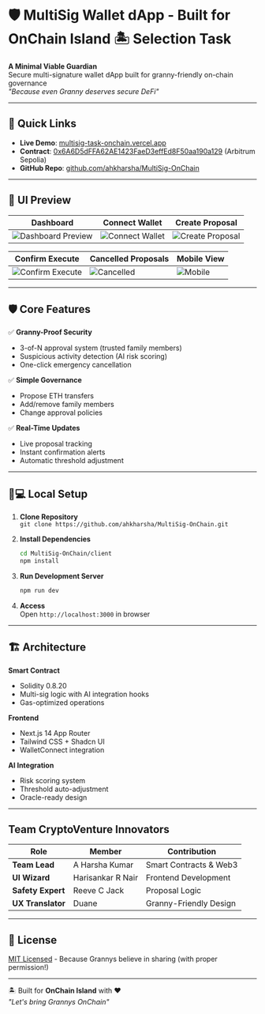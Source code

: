 # 🛡️ MultiSig Wallet dApp - Built for OnChain Island 🏝️ Selection Task

**A Minimal Viable Guardian**  
Secure multi-signature wallet dApp built for granny-friendly on-chain governance  
*"Because even Granny deserves secure DeFi"*  

---

## 🚀 Quick Links  

- **Live Demo**: [multisig-task-onchain.vercel.app](https://multisig-task-onchain.vercel.app)  
- **Contract**: [0x6A6D5dFFA62AE1423FaeD3effEd8F50aa190a129](https://sepolia.arbiscan.io/address/0x6A6D5dFFA62AE1423FaeD3effEd8F50aa190a129) (Arbitrum Sepolia)  
- **GitHub Repo**: [github.com/ahkharsha/MultiSig-OnChain](https://github.com/ahkharsha/MultiSig-OnChain)  

---

## 👀 UI Preview  

| Dashboard | Connect Wallet | Create Proposal |  
|-----------|----------------|-----------------|  
| ![Dashboard Preview]() | ![Connect Wallet]() | ![Create Proposal]() |  

| Confirm Execute | Cancelled Proposals | Mobile View |  
|-----------------|---------------------|-------------|  
| ![Confirm Execute]() | ![Cancelled]() | ![Mobile]() |  

---

## 🛡️ Core Features  

✅ **Granny-Proof Security**  
- 3-of-N approval system (trusted family members)  
- Suspicious activity detection (AI risk scoring)  
- One-click emergency cancellation  

✅ **Simple Governance**  
- Propose ETH transfers  
- Add/remove family members  
- Change approval policies  

✅ **Real-Time Updates**  
- Live proposal tracking  
- Instant confirmation alerts  
- Automatic threshold adjustment  

---

## 🧑💻 Local Setup  

1. **Clone Repository**  
   `git clone https://github.com/ahkharsha/MultiSig-OnChain.git`  

2. **Install Dependencies**  
   ```bash
   cd MultiSig-OnChain/client
   npm install
   ```

3. **Run Development Server**  
   ```bash
   npm run dev
   ```

4. **Access**  
   Open `http://localhost:3000` in browser  

---

## 🏗️ Architecture  

**Smart Contract**  
- Solidity 0.8.20  
- Multi-sig logic with AI integration hooks  
- Gas-optimized operations  

**Frontend**  
- Next.js 14 App Router  
- Tailwind CSS + Shadcn UI  
- WalletConnect integration  

**AI Integration**  
- Risk scoring system  
- Threshold auto-adjustment  
- Oracle-ready design  

---

## Team CryptoVenture Innovators

| Role | Member | Contribution |  
|------|--------|--------------|  
| **Team Lead** | A Harsha Kumar | Smart Contracts & Web3 |  
| **UI Wizard** | Harisankar R Nair | Frontend Development |  
| **Safety Expert** | Reeve C Jack | Proposal Logic |  
| **UX Translator** | Duane | Granny-Friendly Design |  

---

## 📜 License  

[MIT Licensed](https://github.com/ahkharsha/MultiSig-OnChain/blob/main/LICENSE) - Because Grannys believe in sharing (with proper permission!)  

---

🏝️ Built for **OnChain Island** with ❤️  
*"Let's bring Grannys OnChain"*  